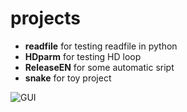# projects
* __readfile__ for testing readfile in python
* __HDparm__ for testing HD loop
* __ReleaseEN__ for some automatic sript
* __snake__ for toy project

![GUI](https://i.imgur.com/CLHlabW.png)
